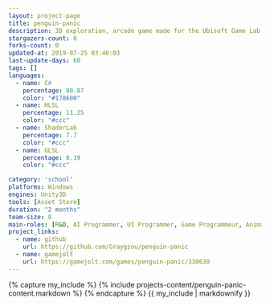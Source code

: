 ```yaml
---
layout: project-page
title: penguin-panic
description: 3D exploration, arcade game made for the Ubisoft Game Lab Competition 2018
stargazers-count: 0
forks-count: 0
updated-at: 2019-07-25 03:46:03
last-update-days: 60
tags: []
languages:
  - name: C#
    percentage: 80.87
    color: "#178600"
  - name: HLSL
    percentage: 11.25
    color: "#ccc"
  - name: ShaderLab
    percentage: 7.7
    color: "#ccc"
  - name: GLSL
    percentage: 0.19
    color: "#ccc"

category: 'school'
platforms: Windows
engines: Unity3D
tools: [Asset Store]
duration: "2 months"
team-size: 8
main-roles: [R&D, AI Programmer, UI Programmer, Game Programmeur, Animator]
project_links:
  - name: github
    url: https://github.com/Graygzou/penguin-panic
  - name: gamejolt
    url: https://gamejolt.com/games/penguin-panic/330630
---
```

<!---
Gregoire Boiron <gregoire.boiron@gmail.com>
Copyright (c) 2018-2019 Gregoire Boiron  All Rights Reserved.
--->

{% capture my_include %}
{% include projects-content/penguin-panic-content.markdown %}
{% endcapture %}
{{ my_include | markdownify }}
